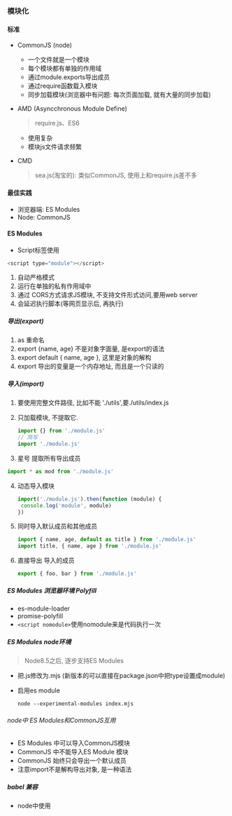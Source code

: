### 模块化

#### 标准

* CommonJS (node)

  * 一个文件就是一个模块
  * 每个模块都有单独的作用域
  * 通过module.exports导出成员
  * 通过require函数载入模块
  * 同步加载模块(浏览器中有问题: 每次页面加载, 就有大量的同步加载)

* AMD (Asyncchronous Module Define) 

  > require.js、ES6

  * 使用复杂
  * 模块js文件请求频繁

* CMD

  > sea.js(淘宝的): 类似CommonJS, 使用上和require.js差不多

#### 最佳实践

* 浏览器端: ES Modules
* Node: CommonJS

#### ES Modules

*  Script标签使用

  ```javascript
  <script type="module"></script>
  ```

1. 自动严格模式
2. 运行在单独的私有作用域中
3. 通过 CORS方式请求JS模块, 不支持文件形式访问,要用web server
4. 会延迟执行脚本(等网页显示后, 再执行)

##### 导出(export)

1. as 重命名
2. export {name, age} 不是对象字面量, 是export的语法
3.   export default { name, age }, 这里是对象的解构
4. export 导出的变量是一个内存地址, 而且是一个只读的

##### 导入(import)

1. 要使用完整文件路径, 比如不能 './utils',要./utils/index.js

2. 只加载模块, 不提取它.

   ```javascript
   import {} from './module.js'
   // 简写
   import './module.js'
   ```

   

3.  星号 提取所有导出成员

   ```javascript
   import * as mod from './module.js'
   ```

4. 动态导入模块

   ```javascript
   import('./module.js').then(function (module) {
   	console.log('module', module)
   })
   ```

5. 同时导入默认成员和其他成员

   ```javascript
   import { name, age, default as title } from './module.js'
   import title, { name, age } from './module.js'
   ```

   

6. 直接导出 导入的成员

   ```javascript
   export { foo, bar } from './module.js'
   ```

##### ES Modules 浏览器环境 Polyfill

* es-module-loader
* promise-polyfill
* `<script nomodule>`使用nomodule来是代码执行一次

##### ES Modules node环境

> Node8.5之后, 逐步支持ES Modules

* 把.js修改为.mjs (新版本的可以直接在package.json中把type设置成module)

* 启用es module

  ```
  node --experimental-modules index.mjs
  ```

###### node中 ES Modules和CommonJS互用

* ES Modules 中可以导入CommonJS模块
* CommonJS 中不能导入ES Module 模块
* CommonJS 始终只会导出一个默认成员
* 注意import不是解构导出对象, 是一种语法

##### babel 兼容

* node中使用